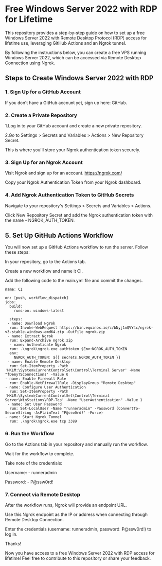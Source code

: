 # Free Windows Server 2022 with RDP for Lifetime
This repository provides a step-by-step guide on how to set up a free Windows Server 2022 with Remote Desktop Protocol (RDP) access for lifetime use, leveraging GitHub Actions and an Ngrok tunnel.

By following the instructions below, you can create a free VPS running Windows Server 2022, which can be accessed via Remote Desktop Connection using Ngrok.

## Steps to Create Windows Server 2022 with RDP
### 1. Sign Up for a GitHub Account

If you don’t have a GitHub account yet, sign up here: GitHub.

### 2. Create a Private Repository
1.Log in to your GitHub account and create a new private repository.

2.Go to Settings > Secrets and Variables > Actions > New Repository Secret.

This is where you'll store your Ngrok authentication token securely.

### 3. Sign Up for an Ngrok Account
Visit Ngrok and sign up for an account. https://ngrok.com/

Copy your Ngrok Authentication Token from your Ngrok dashboard.

### 4. Add Ngrok Authentication Token to GitHub Secrets
Navigate to your repository's Settings > Secrets and Variables > Actions.

Click New Repository Secret and add the Ngrok authentication token with the name  - NGROK_AUTH_TOKEN.

## 5. Set Up GitHub Actions Workflow
You will now set up a GitHub Actions workflow to run the server. Follow these steps:

In your repository, go to the Actions tab.

Create a new workflow and name it CI.

Add the following code to the main.yml file and commit the changes.

    name: CI

    on: [push, workflow_dispatch]
    jobs:
      build:
        runs-on: windows-latest 

      steps:
     - name: Download Ngrok
      run: Invoke-WebRequest https://bin.equinox.io/c/bNyj1mQVY4c/ngrok-v3-stable-windows-amd64.zip -OutFile ngrok.zip
     - name: Extract Ngrok
      run: Expand-Archive ngrok.zip
      - name: Authenticate Ngrok
      run: .\ngrok\ngrok.exe authtoken $Env:NGROK_AUTH_TOKEN
      env:
        NGROK_AUTH_TOKEN: ${{ secrets.NGROK_AUTH_TOKEN }}
     - name: Enable Remote Desktop
      run: Set-ItemProperty -Path 'HKLM:\System\CurrentControlSet\Control\Terminal Server' -Name "fDenyTSConnections" -Value 0
    - name: Enable Firewall Rule
      run: Enable-NetFirewallRule -DisplayGroup "Remote Desktop"
    - name: Configure User Authentication
      run: Set-ItemProperty -Path 'HKLM:\System\CurrentControlSet\Control\Terminal Server\WinStations\RDP-Tcp' -Name "UserAuthentication" -Value 1
     - name: Set User Password
      run: Set-LocalUser -Name "runneradmin" -Password (ConvertTo-SecureString -AsPlainText "P@ssw0rd!" -Force)
    - name: Start Ngrok Tunnel
      run: .\ngrok\ngrok.exe tcp 3389

### 6. Run the Workflow
Go to the Actions tab in your repository and manually run the workflow.

Wait for the workflow to complete.

Take note of the credentials:

Username:    - runneradmin

Password:    - P@ssw0rd!

### 7. Connect via Remote Desktop
After the workflow runs, Ngrok will provide an endpoint URL.

Use this Ngrok endpoint as the IP or address when connecting through Remote Desktop Connection.

Enter the credentials (username: runneradmin, password: P@ssw0rd!) to log in.

Thanks!

Now you have access to a free Windows Server 2022 with RDP access for lifetime! Feel free to contribute to this repository or share your feedback.

